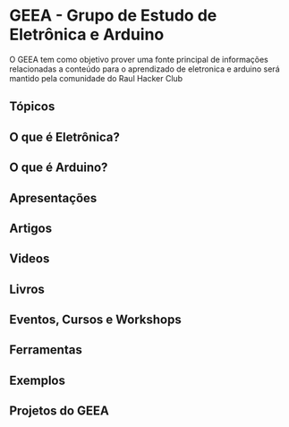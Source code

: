 # GEEA - Grupo de Estudo de Eletrônica e Arduino

O GEEA tem como objetivo prover uma fonte principal de informações relacionadas a conteúdo para o aprendizado de eletronica e arduino será mantido pela comunidade do Raul Hacker Club

## Tópicos

## O que é Eletrônica?

## O que é Arduino?

## Apresentações

## Artigos

## Videos

## Livros

## Eventos, Cursos e Workshops

## Ferramentas

## Exemplos

## Projetos do GEEA
